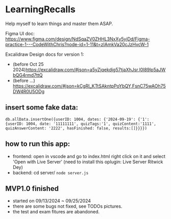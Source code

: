 # LearningRecalls
Help myself to learn things and master them ASAP.


Figma UI doc: https://www.figma.com/design/NdSqaZV0ZHHL3NxXy5vjDd/Figma-practice-1---CodeWithChris?node-id=1-11&t=zIAmkVa20cJzHvcW-1


Excalidraw Design docs for version 1: 
- (before Oct 25 2024)https://excalidraw.com/#json=a5yZjqekdjg57tjaXhJsr,l0l89lp5aJWbQG4rmd7ttQ
- (before ...) https://excalidraw.com/#json=kCgRI_KTtSAkntpPoYbQY,FsnC75wAOh75DW4R0U5ODg


## insert some fake data: 
```mongodb
db.allData.insertOne({userID: 1004, dates: {'2024-09-19': {'1': {userID: 1004, date: '11111111', quizTags:'1', quizContent:'1111', quizAnswerContent: '2222', hasFinished: false, results:[]}}}})

```

## how to run this app: 
- frontend: open in vscode and go to index.html right click on it and select 'Open with Live Server' (need to install this oplugin: Live Server Ritwick Dey)
- backend: cd server/ `node server.js`

## MVP1.0 finished 
- started on 09/13/2024 ~ 09/25/2024
- there are some bugs not fixed, see TODOs pictures.
- the test and exam fitures are abandoned.
